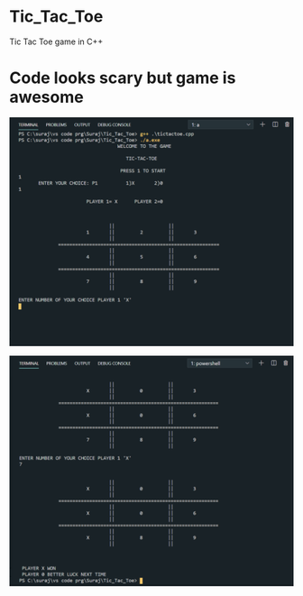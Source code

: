 # Tic_Tac_Toe
Tic Tac Toe game in C++

# Code looks scary but game is awesome
![](Screenshots/ss1.PNG)

![](Screenshots/ss2.PNG)
